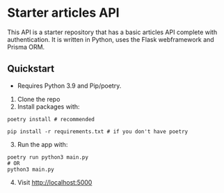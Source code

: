 # Starter articles API

This API is a starter repository that has a basic articles API complete with authentication. It is written in Python, uses the Flask webframework and Prisma ORM.

## Quickstart

- Requires Python 3.9 and Pip/poetry.

1. Clone the repo
2. Install packages with:
```shell
poetry install # recommended

pip install -r requirements.txt # if you don't have poetry
```
3. Run the app with:
```
poetry run python3 main.py
# OR
python3 main.py
```
4. Visit <http://localhost:5000>